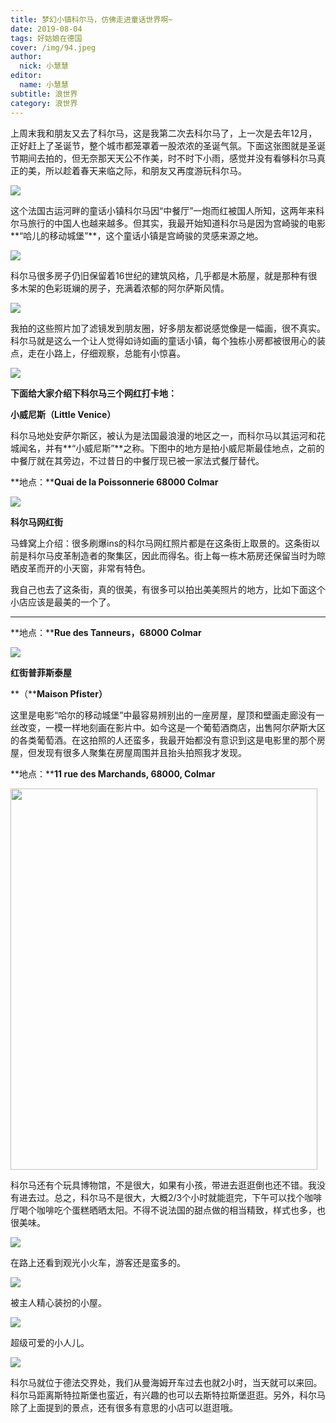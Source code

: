 ```yaml
---
title: 梦幻小镇科尔马，仿佛走进童话世界啊~
date: 2019-08-04
tags: 好姑娘在德国
cover: /img/94.jpeg
author: 
  nick: 小慧慧
editor: 
  name: 小慧慧
subtitle: 浪世界
category: 浪世界
---
```



上周末我和朋友又去了科尔马，这是我第二次去科尔马了，上一次是去年12月，正好赶上了圣诞节，整个城市都笼罩着一股浓浓的圣诞气氛。下面这张图就是圣诞节期间去拍的，但无奈那天天公不作美，时不时下小雨，感觉并没有看够科尔马真正的美，所以趁着春天来临之际，和朋友又再度游玩科尔马。

<img src="https://mmbiz.qpic.cn/mmbiz_jpg/rW3MWnUicJ7d9ry5fxfbibTI4wT3k9icYJBPK5EiaHCfsxRFyZIV9wH9V57fxXAMufd4Xp0cZf7tRpjRawmKAjPovQ/640?wx_fmt=jpeg" data-type="jpeg" data-w="1259" style=""/>



这个法国古运河畔的童话小镇科尔马因“中餐厅”一炮而红被国人所知，这两年来科尔马旅行的中国人也越来越多。但其实，我最开始知道科尔马是因为宫崎骏的电影**“哈儿的移动城堡”**，这个童话小镇是宫崎骏的灵感来源之地。



<img src="https://mmbiz.qpic.cn/mmbiz_jpg/rW3MWnUicJ7d9ry5fxfbibTI4wT3k9icYJBvTLarUgJeETWWTZZ31LP1gw2ia4pnv03jZKl34eynMqDZZsf8AJWTDg/640?wx_fmt=jpeg" />



科尔马很多房子仍旧保留着16世纪的建筑风格，几乎都是木筋屋，就是那种有很多木架的色彩斑斓的房子，充满着浓郁的阿尔萨斯风情。



<img class="" data-copyright="0" data-ratio="0.75" data-s="300,640" src="https://mmbiz.qpic.cn/mmbiz_jpg/rW3MWnUicJ7d9ry5fxfbibTI4wT3k9icYJBFe1gBu1p3Ly3oqOkKmgg7hNKxyibMJw2KfB4tahaGRomHIm5COibIRDg/640?wx_fmt=jpeg" data-type="jpeg" data-w="1280" style="white-space: normal;"/>



我拍的这些照片加了滤镜发到朋友圈，好多朋友都说感觉像是一幅画，很不真实。科尔马就是这么一个让人觉得如诗如画的童话小镇，每个独栋小房都被很用心的装点，走在小路上，仔细观察，总能有小惊喜。



<img src="https://mmbiz.qpic.cn/mmbiz_jpg/rW3MWnUicJ7d9ry5fxfbibTI4wT3k9icYJBae6klSlXSPJA0JnEQN7s1F2dclkA4EYqtQn9sicE6h2FN7ZlljQuQ3A/640?wx_fmt=jpeg" />



**下面给大家介绍下科尔马三个网红打卡地：**



**小威尼斯（Little Venice）**



科尔马地处安萨尔斯区，被认为是法国最浪漫的地区之一，而科尔马以其运河和花城闻名，并有**“小威尼斯”**之称。下图中的地方是拍小威尼斯最佳地点，之前的中餐厅就在其旁边，不过昔日的中餐厅现已被一家法式餐厅替代。



**地点：****Quai de la Poissonnerie 68000 Colmar**



<img class="" data-copyright="0" data-ratio="0.75" data-s="300,640" src="https://mmbiz.qpic.cn/mmbiz_jpg/rW3MWnUicJ7d9ry5fxfbibTI4wT3k9icYJBfNf1tAiaRn6eSib3I3tCL3lQ44YnF2WoDdX2YmZXd9k2ofEtiaHPRibLSw/640?wx_fmt=jpeg" />



**科尔马网红街**



马蜂窝上介绍：很多刷爆ins的科尔马网红照片都是在这条街上取景的。这条街以前是科尔马皮革制造者的聚集区，因此而得名。街上每一栋木筋房还保留当时为晾晒皮革而开的小天窗，非常有特色。



我自己也去了这条街，真的很美，有很多可以拍出美美照片的地方，比如下面这个小店应该是最美的一个了。

****

**地点：****Rue des Tanneurs，68000 Colmar**



<img class="" data-copyright="0" data-ratio="0.75" data-s="300,640" src="https://mmbiz.qpic.cn/mmbiz_jpg/rW3MWnUicJ7d9ry5fxfbibTI4wT3k9icYJB1R4pIfbDHJ9GxgAP5athbqTDRNd9UDR3XIaM86rw8DKVObhsnPbD1Q/640?wx_fmt=jpeg" />



**红街普菲斯泰屋**

**（****Maison Pfister）**



这里是电影“哈尔的移动城堡”中最容易辨别出的一座房屋，屋顶和壁画走廊没有一丝改变，一模一样地刻画在影片中。如今这是一个葡萄酒商店，出售阿尔萨斯大区的各类葡萄酒。在这拍照的人还蛮多，我最开始都没有意识到这是电影里的那个房屋，但发现有很多人聚集在房屋周围并且抬头拍照我才发现。



**地点：****11 rue des Marchands, 68000, Colmar**



<img class="rich_pages" data-copyright="0" data-ratio="1.2426666666666666" data-s="300,640" src="https://mmbiz.qpic.cn/mmbiz_jpg/rW3MWnUicJ7d9ry5fxfbibTI4wT3k9icYJB2degHJUM3frwibOpxXB2WQvOfrwSWtmqEQnFwFNfXaC3T6ibE1iazHnYg/640?wx_fmt=jpeg" data-type="jpeg" data-w="750" style="width: 491px;height: 610px;"/>



科尔马还有个玩具博物馆，不是很大，如果有小孩，带进去逛逛倒也还不错。我没有进去过。总之，科尔马不是很大，大概2/3个小时就能逛完，下午可以找个咖啡厅喝个咖啡吃个蛋糕晒晒太阳。不得不说法国的甜点做的相当精致，样式也多，也很美味。



<img src="https://mmbiz.qpic.cn/mmbiz_jpg/rW3MWnUicJ7d9ry5fxfbibTI4wT3k9icYJB9owAUX0yT3ukvsC2vibpqhkAkXAOEUWzBV6c7eWgtl7zaTbdicJ8uNkA/640?wx_fmt=jpeg" data-type="jpeg" data-w="1280" style=""/>



在路上还看到观光小火车，游客还是蛮多的。



<img src="https://mmbiz.qpic.cn/mmbiz_jpg/rW3MWnUicJ7d9ry5fxfbibTI4wT3k9icYJBY0PlO5u5eGGskzupVqK2pC2Pux2mUDHiaTHlrA51xqCRbpdibMod7qAA/640?wx_fmt=jpeg" data-type="jpeg" data-w="1280" style=""/>



被主人精心装扮的小屋。



<img src="https://mmbiz.qpic.cn/mmbiz_jpg/rW3MWnUicJ7d9ry5fxfbibTI4wT3k9icYJBDbrrOibcgwPsaIkcd3yufY9PibVpe8tewYsPLAWDgkEHC3tiazUEclF0Q/640?wx_fmt=jpeg" data-type="jpeg" data-w="1080" style=""/>



超级可爱的小人儿。



<img class="" data-copyright="0" data-ratio="0.75" data-s="300,640" src="https://mmbiz.qpic.cn/mmbiz_jpg/rW3MWnUicJ7d9ry5fxfbibTI4wT3k9icYJBmibicFNGCc4lLamF7jeE5bPol3VBSWYesyFlqHYRGicnvxhrq6ibiapGI0w/640?wx_fmt=jpeg" data-type="jpeg" data-w="1280" style=""/>



科尔马就位于德法交界处，我们从曼海姆开车过去也就2小时，当天就可以来回。科尔马距离斯特拉斯堡也蛮近，有兴趣的也可以去斯特拉斯堡逛逛。另外，科尔马除了上面提到的景点，还有很多有意思的小店可以逛逛哦。
